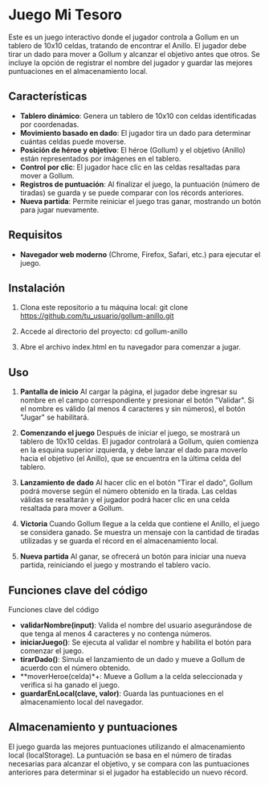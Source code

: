 # Juego Mi Tesoro

Este es un juego interactivo donde el jugador controla a Gollum en un tablero de 10x10 celdas, tratando de encontrar el Anillo. El jugador debe tirar un dado para mover a Gollum y alcanzar el objetivo antes que otros. Se incluye la opción de registrar el nombre del jugador y guardar las mejores puntuaciones en el almacenamiento local.

## Características

- **Tablero dinámico**: Genera un tablero de 10x10 con celdas identificadas por coordenadas.
- **Movimiento basado en dado**: El jugador tira un dado para determinar cuántas celdas puede moverse.
- **Posición de héroe y objetivo**: El héroe (Gollum) y el objetivo (Anillo) están representados por imágenes en el tablero.
- **Control por clic**: El jugador hace clic en las celdas resaltadas para mover a Gollum.
- **Registros de puntuación**: Al finalizar el juego, la puntuación (número de tiradas) se guarda y se puede comparar con los récords anteriores.
- **Nueva partida**: Permite reiniciar el juego tras ganar, mostrando un botón para jugar nuevamente.

## Requisitos

- **Navegador web moderno** (Chrome, Firefox, Safari, etc.) para ejecutar el juego.

## Instalación

1. Clona este repositorio a tu máquina local:
   	git clone https://github.com/tu_usuario/gollum-anillo.git

2. Accede al directorio del proyecto:
	cd gollum-anillo

3. Abre el archivo index.html en tu navegador para comenzar a jugar.

## Uso

1. **Pantalla de inicio**
Al cargar la página, el jugador debe ingresar su nombre en el campo correspondiente y presionar el botón "Validar". Si el nombre es válido (al menos 4 caracteres y sin números), el botón "Jugar" se habilitará.

2. **Comenzando el juego**
Después de iniciar el juego, se mostrará un tablero de 10x10 celdas. El jugador controlará a Gollum, quien comienza en la esquina superior izquierda, y debe lanzar el dado para moverlo hacia el objetivo (el Anillo), que se encuentra en la última celda del tablero.

3. **Lanzamiento de dado**
Al hacer clic en el botón "Tirar el dado", Gollum podrá moverse según el número obtenido en la tirada. Las celdas válidas se resaltarán y el jugador podrá hacer clic en una celda resaltada para mover a Gollum.

4. **Victoria**
Cuando Gollum llegue a la celda que contiene el Anillo, el juego se considera ganado. Se muestra un mensaje con la cantidad de tiradas utilizadas y se guarda el récord en el almacenamiento local.

5. **Nueva partida**
Al ganar, se ofrecerá un botón para iniciar una nueva partida, reiniciando el juego y mostrando el tablero vacío.

## Funciones clave del código

Funciones clave del código
- **validarNombre(input)**: Valida el nombre del usuario asegurándose de que tenga al menos 4 caracteres y no contenga números.
- **iniciarJuego()**: Se ejecuta al validar el nombre y habilita el botón para comenzar el juego.
- **tirarDado()**: Simula el lanzamiento de un dado y mueve a Gollum de acuerdo con el número obtenido.
- **moverHeroe(celda)*+: Mueve a Gollum a la celda seleccionada y verifica si ha ganado el juego.
- **guardarEnLocal(clave, valor)**: Guarda las puntuaciones en el almacenamiento local del navegador.

## Almacenamiento y puntuaciones

El juego guarda las mejores puntuaciones utilizando el almacenamiento local (localStorage). La puntuación se basa en el número de tiradas necesarias para alcanzar el objetivo, y se compara con las puntuaciones anteriores para determinar si el jugador ha establecido un nuevo récord.